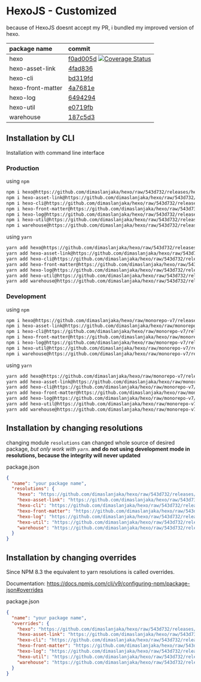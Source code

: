 # HexoJS - Customized
because of HexoJS doesnt accept my PR, i bundled my improved version of hexo.

| package name | commit |
| :--- | :--- | 
| hexo | [f0ad005d](https://github.com/dimaslanjaka/hexo/commit/f0ad005d)  [![Coverage Status](https://coveralls.io/repos/github/dimaslanjaka/hexo/badge.svg)](https://coveralls.io/github/dimaslanjaka/hexo) | 
| hexo-asset-link | [4fad836](https://github.com/dimaslanjaka/hexo-asset-link/commit/4fad836) | 
| hexo-cli | [bd319fd](https://github.com/dimaslanjaka/hexo-cli/commit/bd319fd) | 
| hexo-front-matter | [4a7681e](https://github.com/dimaslanjaka/hexo-front-matter/commit/4a7681e) | 
| hexo-log | [6494294](https://github.com/dimaslanjaka/hexo-log/commit/6494294) | 
| hexo-util | [e0719fb](https://github.com/dimaslanjaka/hexo-util/commit/e0719fb) | 
| warehouse | [187c5d3](https://github.com/dimaslanjaka/warehouse/commit/187c5d3) | 

## Installation by CLI
Installation with command line interface

### Production

using `npm`
```bash
npm i hexo@https://github.com/dimaslanjaka/hexo/raw/543d732/releases/hexo.tgz
npm i hexo-asset-link@https://github.com/dimaslanjaka/hexo/raw/543d732/releases/hexo-asset-link.tgz
npm i hexo-cli@https://github.com/dimaslanjaka/hexo/raw/543d732/releases/hexo-cli.tgz
npm i hexo-front-matter@https://github.com/dimaslanjaka/hexo/raw/543d732/releases/hexo-front-matter.tgz
npm i hexo-log@https://github.com/dimaslanjaka/hexo/raw/543d732/releases/hexo-log.tgz
npm i hexo-util@https://github.com/dimaslanjaka/hexo/raw/543d732/releases/hexo-util.tgz
npm i warehouse@https://github.com/dimaslanjaka/hexo/raw/543d732/releases/warehouse.tgz
```

using `yarn`
```bash
yarn add hexo@https://github.com/dimaslanjaka/hexo/raw/543d732/releases/hexo.tgz
yarn add hexo-asset-link@https://github.com/dimaslanjaka/hexo/raw/543d732/releases/hexo-asset-link.tgz
yarn add hexo-cli@https://github.com/dimaslanjaka/hexo/raw/543d732/releases/hexo-cli.tgz
yarn add hexo-front-matter@https://github.com/dimaslanjaka/hexo/raw/543d732/releases/hexo-front-matter.tgz
yarn add hexo-log@https://github.com/dimaslanjaka/hexo/raw/543d732/releases/hexo-log.tgz
yarn add hexo-util@https://github.com/dimaslanjaka/hexo/raw/543d732/releases/hexo-util.tgz
yarn add warehouse@https://github.com/dimaslanjaka/hexo/raw/543d732/releases/warehouse.tgz

```

### Development

using `npm`
```bash
npm i hexo@https://github.com/dimaslanjaka/hexo/raw/monorepo-v7/releases/hexo.tgz
npm i hexo-asset-link@https://github.com/dimaslanjaka/hexo/raw/monorepo-v7/releases/hexo-asset-link.tgz
npm i hexo-cli@https://github.com/dimaslanjaka/hexo/raw/monorepo-v7/releases/hexo-cli.tgz
npm i hexo-front-matter@https://github.com/dimaslanjaka/hexo/raw/monorepo-v7/releases/hexo-front-matter.tgz
npm i hexo-log@https://github.com/dimaslanjaka/hexo/raw/monorepo-v7/releases/hexo-log.tgz
npm i hexo-util@https://github.com/dimaslanjaka/hexo/raw/monorepo-v7/releases/hexo-util.tgz
npm i warehouse@https://github.com/dimaslanjaka/hexo/raw/monorepo-v7/releases/warehouse.tgz
```

using `yarn`
```bash
yarn add hexo@https://github.com/dimaslanjaka/hexo/raw/monorepo-v7/releases/hexo.tgz
yarn add hexo-asset-link@https://github.com/dimaslanjaka/hexo/raw/monorepo-v7/releases/hexo-asset-link.tgz
yarn add hexo-cli@https://github.com/dimaslanjaka/hexo/raw/monorepo-v7/releases/hexo-cli.tgz
yarn add hexo-front-matter@https://github.com/dimaslanjaka/hexo/raw/monorepo-v7/releases/hexo-front-matter.tgz
yarn add hexo-log@https://github.com/dimaslanjaka/hexo/raw/monorepo-v7/releases/hexo-log.tgz
yarn add hexo-util@https://github.com/dimaslanjaka/hexo/raw/monorepo-v7/releases/hexo-util.tgz
yarn add warehouse@https://github.com/dimaslanjaka/hexo/raw/monorepo-v7/releases/warehouse.tgz

```

## Installation by changing resolutions
changing module `resolutions` can changed whole source of desired package, _but only work with `yarn`_. **and do not using development mode in resolutions, because the integrity will never updated**

package.json
```json
{
  "name": "your package name",
  "resolutions": {
    "hexo": "https://github.com/dimaslanjaka/hexo/raw/543d732/releases/hexo.tgz",
    "hexo-asset-link": "https://github.com/dimaslanjaka/hexo/raw/543d732/releases/hexo-asset-link.tgz",
    "hexo-cli": "https://github.com/dimaslanjaka/hexo/raw/543d732/releases/hexo-cli.tgz",
    "hexo-front-matter": "https://github.com/dimaslanjaka/hexo/raw/543d732/releases/hexo-front-matter.tgz",
    "hexo-log": "https://github.com/dimaslanjaka/hexo/raw/543d732/releases/hexo-log.tgz",
    "hexo-util": "https://github.com/dimaslanjaka/hexo/raw/543d732/releases/hexo-util.tgz",
    "warehouse": "https://github.com/dimaslanjaka/hexo/raw/543d732/releases/warehouse.tgz"
  }
}
```

## Installation by changing overrides

Since NPM 8.3 the equivalent to yarn resolutions is called overrides.

Documentation: https://docs.npmjs.com/cli/v9/configuring-npm/package-json#overrides

package.json
```json
{
  "name": "your package name",
  "overrides": {
    "hexo": "https://github.com/dimaslanjaka/hexo/raw/543d732/releases/hexo.tgz",
    "hexo-asset-link": "https://github.com/dimaslanjaka/hexo/raw/543d732/releases/hexo-asset-link.tgz",
    "hexo-cli": "https://github.com/dimaslanjaka/hexo/raw/543d732/releases/hexo-cli.tgz",
    "hexo-front-matter": "https://github.com/dimaslanjaka/hexo/raw/543d732/releases/hexo-front-matter.tgz",
    "hexo-log": "https://github.com/dimaslanjaka/hexo/raw/543d732/releases/hexo-log.tgz",
    "hexo-util": "https://github.com/dimaslanjaka/hexo/raw/543d732/releases/hexo-util.tgz",
    "warehouse": "https://github.com/dimaslanjaka/hexo/raw/543d732/releases/warehouse.tgz"
  }
}
```